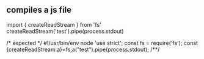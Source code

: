 ## compiles a js file
import { createReadStream } from 'fs'
createReadStream('test').pipe(process.stdout)

/* expected */
#!/usr/bin/env node
'use strict';
const fs = require('fs');             const {createReadStream:a}=fs;a("test").pipe(process.stdout);
/**/